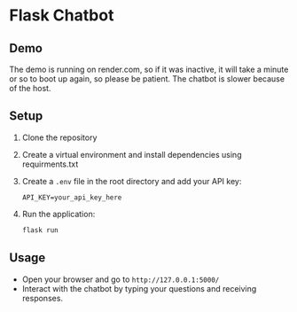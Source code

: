 # Flask Chatbot

## Demo
The demo is running on render.com, so if it was inactive, it will take a minute or so to boot up again, so please be patient. The chatbot is slower because of the host.

## Setup

1. Clone the repository

2. Create a virtual environment and install dependencies using requirments.txt

3. Create a `.env` file in the root directory and add your API key:
    ```env
    API_KEY=your_api_key_here
    ```

4. Run the application:
    ```sh
    flask run
    ```

## Usage

- Open your browser and go to `http://127.0.0.1:5000/`
- Interact with the chatbot by typing your questions and receiving responses.

